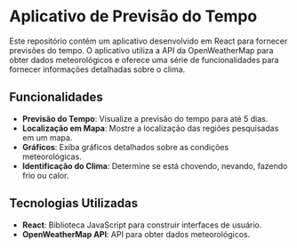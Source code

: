 # Aplicativo de Previsão do Tempo

Este repositório contém um aplicativo desenvolvido em React para fornecer previsões do tempo. O aplicativo utiliza a API da OpenWeatherMap para obter dados meteorológicos e oferece uma série de funcionalidades para fornecer informações detalhadas sobre o clima.

## Funcionalidades

- **Previsão do Tempo**: Visualize a previsão do tempo para até 5 dias.
- **Localização em Mapa**: Mostre a localização das regiões pesquisadas em um mapa.
- **Gráficos**: Exiba gráficos detalhados sobre as condições meteorológicas.
- **Identificação do Clima**: Determine se está chovendo, nevando, fazendo frio ou calor.

## Tecnologias Utilizadas

- **React**: Biblioteca JavaScript para construir interfaces de usuário.
- **OpenWeatherMap API**: API para obter dados meteorológicos.

